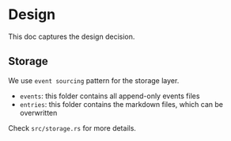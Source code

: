# Design

This doc captures the design decision.

## Storage

We use `event sourcing` pattern for the storage layer.

- `events`: this folder contains all append-only events files
- `entries`: this folder contains the markdown files, which can be overwritten

Check `src/storage.rs` for more details.
